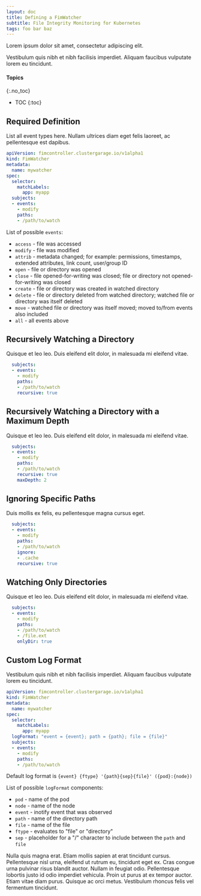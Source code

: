 ```yaml
---
layout: doc
title: Defining a FimWatcher
subtitle: File Integrity Monitoring for Kubernetes
tags: foo bar baz
---
```


Lorem ipsum dolor sit amet, consectetur adipiscing elit.

Vestibulum quis nibh et nibh facilisis imperdiet. Aliquam faucibus vulputate lorem eu tincidunt.

#### Topics
{:.no_toc}
* TOC
{:toc}

## Required Definition

List all event types here. Nullam ultrices diam eget felis laoreet, ac pellentesque est dapibus.

```yaml
apiVersion: fimcontroller.clustergarage.io/v1alpha1
kind: FimWatcher
metadata:
  name: mywatcher
spec:
  selector:
    matchLabels:
      app: myapp
  subjects:
  - events:
    - modify
    paths:
    - /path/to/watch
```

List of possible `events`:
- `access` - file was accessed
- `modify` - file was modified
- `attrib` - metadata changed; for example: permissions, timestamps, extended
  attributes, link count, user/group ID
- `open` - file or directory was opened
- `close` - file opened-for-writing was closed; file or directory not
  opened-for-writing was closed
- `create` - file or directory was created in watched directory
- `delete` - file or directory deleted from watched directory; watched file or
  directory was itself deleted
- `move` - watched file or directory was itself moved; moved to/from events also
  included
- `all` - all events above

## Recursively Watching a Directory

Quisque et leo leo. Duis eleifend elit dolor, in malesuada mi eleifend vitae.

```yaml
  subjects:
  - events:
    - modify
    paths:
    - /path/to/watch
    recursive: true
```

## Recursively Watching a Directory with a Maximum Depth

Quisque et leo leo. Duis eleifend elit dolor, in malesuada mi eleifend vitae.

```yaml
  subjects:
  - events:
    - modify
    paths:
    - /path/to/watch
    recursive: true
    maxDepth: 2
```

## Ignoring Specific Paths

Duis mollis ex felis, eu pellentesque magna cursus eget.

```yaml
  subjects:
  - events:
    - modify
    paths:
    - /path/to/watch
    ignore:
    - .cache
    recursive: true
```

## Watching Only Directories

Quisque et leo leo. Duis eleifend elit dolor, in malesuada mi eleifend vitae.

```yaml
  subjects:
  - events:
    - modify
    paths:
    - /path/to/watch
    - /file.ext
    onlyDir: true
```

## Custom Log Format

Vestibulum quis nibh et nibh facilisis imperdiet. Aliquam faucibus vulputate lorem eu tincidunt.

```yaml
apiVersion: fimcontroller.clustergarage.io/v1alpha1
kind: FimWatcher
metadata:
  name: mywatcher
spec:
  selector:
    matchLabels:
      app: myapp
  logFormat: "event = {event}; path = {path}; file = {file}"
  subjects:
  - events:
    - modify
    paths:
    - /path/to/watch
```

Default log format is `{event} {ftype} '{path}{sep}{file}' ({pod}:{node})`

List of possible `logFormat` components:
- `pod` - name of the pod
- `node` - name of the node
- `event` - inotify event that was observed
- `path` - name of the directory path
- `file` - name of the file
- `ftype` - evaluates to "file" or "directory"
- `sep` - placeholder for a "/" character to include between the `path` and `file`

Nulla quis magna erat. Etiam mollis sapien at erat tincidunt cursus.
Pellentesque nisl urna, eleifend ut rutrum eu, tincidunt eget ex. Cras congue
urna pulvinar risus blandit auctor. Nullam in feugiat odio.  Pellentesque
lobortis justo id odio imperdiet vehicula. Proin ut purus at ex tempor auctor.
Etiam vitae diam purus. Quisque ac orci metus. Vestibulum rhoncus felis vel
fermentum tincidunt.

